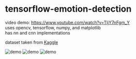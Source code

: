 # tensorflow-emotion-detection
video demo: https://www.youtube.com/watch?v=TljY7nFgm_Y  
uses opencv, tensorflow, numpy, and matplotlib  
has nn and cnn implementations  

dataset taken from [Kaggle](https://inclass.kaggle.com/c/facial-keypoints-detector)

![demo](https://i.imgur.com/QWxWazG.png)
![demo](https://i.imgur.com/0Y24Jl2.png)
![demo](https://i.imgur.com/mHmVDcT.png)

